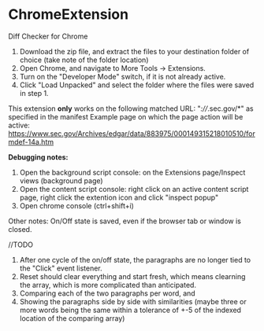 # ChromeExtension
Diff Checker for Chrome

1. Download the zip file, and extract the files to your destination folder of choice (take note of the folder location)
2. Open Chrome, and navigate to More Tools -> Extensions.
3. Turn on the "Developer Mode" switch, if it is not already active.
4. Click "Load Unpacked" and select the folder where the files were saved in step 1. 

This extension **only** works on the following matched URL: "*://*.sec.gov/*" as specified in the manifest
Example page on which the page action will be active: https://www.sec.gov/Archives/edgar/data/883975/000149315218010510/formdef-14a.htm

**Debugging notes:**
1. Open the background script console: on the Extensions page/Inspect views (background page)
2. Open the content script console: right click on an active content script page, right click the extention icon and click "inspect popup"
3. Open chrome console (ctrl+shift+i)

Other notes:
On/Off state is saved, even if the browser tab or window is closed.

//TODO
1. After one cycle of the on/off state, the paragraphs are no longer tied to the "Click" event listener.
2. Reset should clear everything and start fresh, which means clearning the array, which is more complicated than anticipated.
3. Comparing each of the two paragraphs per word, and 
4. Showing the paragraphs side by side with similarities (maybe three or more words being the same within a tolerance of +-5 of the indexed location of the comparing array)
